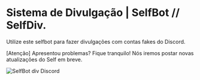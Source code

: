 # Sistema de Divulgação | SelfBot // SelfDiv.

Utilize este selfbot para fazer divulgações com contas fakes do Discord.

[Atenção] Apresentou problemas? Fique tranquilo! Nós iremos postar novas atualizações do Self em breve.


![SelfBot div Discord](https://cdn.discordapp.com/attachments/921261896471023696/921761592583028776/unknown.png)
